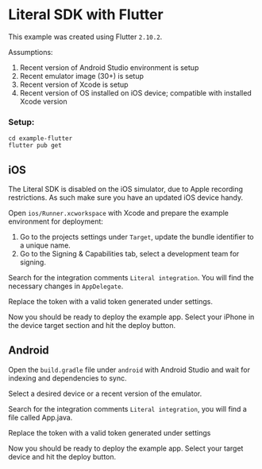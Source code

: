 # Literal SDK with Flutter

This example was created using Flutter `2.10.2`. 

Assumptions:
1. Recent version of Android Studio environment is setup
2. Recent emulator image (30+) is setup
2. Recent version of Xcode is setup
4. Recent version of OS installed on iOS device; compatible with installed Xcode version

### Setup:

```
cd example-flutter
flutter pub get
```

## iOS

The Literal SDK is disabled on the iOS simulator, due to Apple recording restrictions. As such make sure you have an updated iOS device handy.

Open `ios/Runner.xcworkspace` with Xcode and prepare the example environment for deployment:

1. Go to the projects settings under `Target`, update the bundle identifier to a unique name.
2. Go to the Signing & Capabilities tab, select a development team for signing.

Search for the integration comments `Literal integration`. You will find the necessary changes in `AppDelegate`.

Replace the token with a valid token generated under settings.

Now you should be ready to deploy the example app. Select your iPhone in the device target section and hit the deploy button. 

## Android

Open the `build.gradle` file under `android` with Android Studio and wait for indexing and dependencies to sync.

Select a desired device or a recent version of the emulator.

Search for the integration comments `Literal integration`, you will find a file called App.java. 

Replace the token with a valid token generated under settings

Now you should be ready to deploy the example app. Select your target device and hit the deploy button. 



